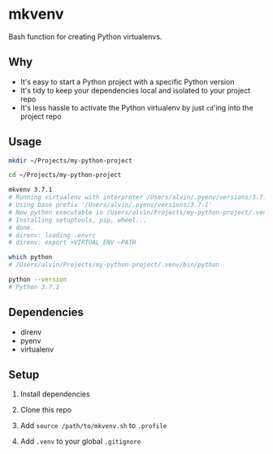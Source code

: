 # mkvenv

Bash function for creating Python virtualenvs.

## Why

- It's easy to start a Python project with a specific Python version
- It's tidy to keep your dependencies local and isolated to your project repo
- It's less hassle to activate the Python virtualenv by just `cd`'ing into the project repo

## Usage

```bash
mkdir ~/Projects/my-python-project

cd ~/Projects/my-python-project

mkvenv 3.7.1
# Running virtualenv with interpreter /Users/alvin/.pyenv/versions/3.7.1/bin/python
# Using base prefix '/Users/alvin/.pyenv/versions/3.7.1'
# New python executable in /Users/alvin/Projects/my-python-project/.venv/bin/python
# Installing setuptools, pip, wheel...
# done.
# direnv: loading .envrc
# direnv: export +VIRTUAL_ENV ~PATH

which python
# /Users/alvin/Projects/my-python-project/.venv/bin/python

python --version
# Python 3.7.1
```

## Dependencies

- direnv
- pyenv
- virtualenv

## Setup

1. Install dependencies

2. Clone this repo

3. Add `source /path/to/mkvenv.sh` to `.profile`

4. Add `.venv` to your global `.gitignore`

